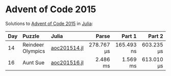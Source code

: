 # Advent of Code 2015

Solutions to [Advent of Code 2015](https://adventofcode.com/2015/) in [Julia](https://julialang.org/):

| Day  | Puzzle            | Julia                                                  |      Parse |     Part 1 |     Part 2 |
| :--- | :---------------- | :----------------------------------------------------- | ---------: | ---------: | ---------: |
| 14   | Reindeer Olympics | [aoc201514.jl](2015/14_reindeer_olympics/aoc201514.jl) | 278.767 μs | 165.493 ns | 603.235 μs |
| 16   | Aunt Sue          | [aoc201516.jl](2015/16_aunt_sue/aoc201516.jl)          |   2.486 ms |   1.569 ms | 613.010 μs |
